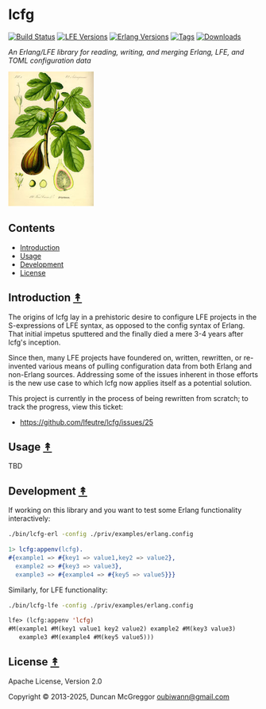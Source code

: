 # lcfg

[![Build Status][gh-actions-badge]][gh-actions]
[![LFE Versions][lfe-badge]][lfe]
[![Erlang Versions][erlang-badge]][versions]
[![Tags][github-tags-badge]][github-tags]
[![Downloads][hex-downloads]][hex-package]

*An Erlang/LFE library for reading, writing, and merging Erlang, LFE, and TOML configuration data*

[![Project Logo][logo]][logo-large]


## Contents

* [Introduction](#introduction-)
* [Usage](#usage-)
* [Development](#development-)
* [License](#license-)

## Introduction [&#x219F;](#contents)

The origins of lcfg lay in a prehistoric desire to configure LFE projects in the S-expressions of LFE syntax, as opposed to the config syntax of Erlang. That initial impetus sputtered and the finally died a mere 3-4 years after lcfg's inception.

Since then, many LFE projects have foundered on, written, rewritten, or re-invented various means of pulling configuration data from both Erlang and non-Erlang sources. Addressing some of the issues inherent in those efforts is the new use case to which lcfg now applies itself as a potential solution.

This project is currently in the process of being rewritten from scratch; to track the progress, view this ticket:
* https://github.com/lfeutre/lcfg/issues/25

## Usage [&#x219F;](#contents)

TBD

## Development [&#x219F;](#contents)

If working on this library and you want to test some Erlang functionality interactively:

``` sh
./bin/lcfg-erl -config ./priv/examples/erlang.config
```

``` erlang
1> lcfg:appenv(lcfg).
#{example1 => #{key1 => value1,key2 => value2},
  example2 => #{key3 => value3},
  example3 => #{example4 => #{key5 => value5}}}
```

Similarly, for LFE functionality:

``` sh
./bin/lcfg-lfe -config ./priv/examples/erlang.config
```

``` lisp
lfe> (lcfg:appenv 'lcfg)
#M(example1 #M(key1 value1 key2 value2) example2 #M(key3 value3)
   example3 #M(example4 #M(key5 value5)))
```

## License [&#x219F;](#contents)

Apache License, Version 2.0

Copyright © 2013-2025, Duncan McGreggor <oubiwann@gmail.com>

[//]: ---Named-Links---

[logo]: priv/images/Illustration_Ficus_carica0-small.jpg
[logo-large]: priv/images/Illustration_Ficus_carica0.jpg
[screenshot]: priv/images/screenshot.png
[org]: https://github.com/lfeutre
[github]: https://github.com/lfeutre/lcfg
[gh-actions-badge]: https://github.com/lfeutre/lcfg/workflows/ci%2Fcd/badge.svg
[gh-actions]: https://github.com/lfeutre/lcfg/actions
[lfe]: https://github.com/lfe/lfe
[lfe-badge]: https://img.shields.io/badge/lfe-2.2+-blue.svg
[erlang-badge]: https://img.shields.io/badge/erlang-23%20to%2027-blue.svg
[versions]: https://github.com/lfeutre/dirs/blob/main/rebar.config
[github-tags]: https://github.com/lfeutre/lcfg/tags
[github-tags-badge]: https://img.shields.io/github/tag/lfeutre/lcfg.svg
[github-downloads]: https://img.shields.io/github/downloads/lfeutre/lcfg/total.svg
[hex-badge]: https://img.shields.io/hexpm/v/lcfg.svg?maxAge=2592000
[hex-package]: https://hex.pm/packages/lcfg
[hex-downloads]: https://img.shields.io/hexpm/dt/lcfg.svg
